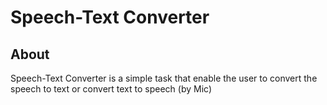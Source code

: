 # Speech-Text Converter

## About

Speech-Text Converter is a simple task that enable the user to convert the speech to text or convert text to speech (by Mic)





